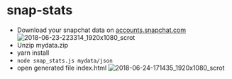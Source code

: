 # snap-stats

- Download your snapchat data on [accounts.snapchat.com](https://accounts.snapchat.com)
![2018-06-23-223314_1920x1080_scrot](https://user-images.githubusercontent.com/9092290/41813454-10120c84-7737-11e8-8c3a-ea52bf309f3b.png)
- Unzip mydata.zip
- yarn install
- `node snap_stats.js mydata/json`
- open generated file index.html
![2018-06-24-171435_1920x1080_scrot](https://user-images.githubusercontent.com/9092290/41820628-1a2feef4-77d5-11e8-991b-985b169c509f.png)
